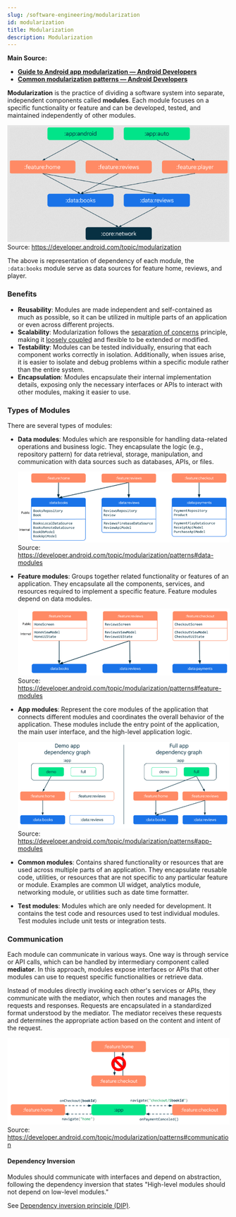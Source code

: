 ```yaml
---
slug: /software-engineering/modularization
id: modularization
title: Modularization
description: Modularization
---
```


**Main Source:**

- **[Guide to Android app modularization — Android Developers](https://developer.android.com/topic/modularization)**
- **[Common modularization patterns — Android Developers](https://developer.android.com/topic/modularization/patterns)**

**Modularization** is the practice of dividing a software system into separate, independent components called **modules**. Each module focuses on a specific functionality or feature and can be developed, tested, and maintained independently of other modules.

![Modularization graph](./modularization-graph.png)  
Source: https://developer.android.com/topic/modularization

The above is representation of dependency of each module, the `:data:books` module serve as data sources for feature home, reviews, and player.

### Benefits

- **Reusability**: Modules are made independent and self-contained as much as possible, so it can be utilized in multiple parts of an application or even across different projects.
- **Scalability**: Modularization follows the [separation of concerns](/software-engineering/software-principles#separation-of-concerns-soc) principle, making it [loosely coupled](/software-engineering/software-principles#coupling--cohesion) and flexible to be extended or modified.
- **Testability**: Modules can be tested individually, ensuring that each component works correctly in isolation. Additionally, when issues arise, it is easier to isolate and debug problems within a specific module rather than the entire system.
- **Encapsulation**: Modules encapsulate their internal implementation details, exposing only the necessary interfaces or APIs to interact with other modules, making it easier to use.

### Types of Modules

There are several types of modules:

- **Data modules**: Modules which are responsible for handling data-related operations and business logic. They encapsulate the logic (e.g., repository pattern) for data retrieval, storage, manipulation, and communication with data sources such as databases, APIs, or files.

  ![Data modules](./data-modules.png)  
   Source: https://developer.android.com/topic/modularization/patterns#data-modules

- **Feature modules**: Groups together related functionality or features of an application. They encapsulate all the components, services, and resources required to implement a specific feature. Feature modules depend on data modules.

  ![Feature modules](./feature-modules.png)  
   Source: https://developer.android.com/topic/modularization/patterns#feature-modules

- **App modules**: Represent the core modules of the application that connects different modules and coordinates the overall behavior of the application. These modules include the entry point of the application, the main user interface, and the high-level application logic.

  ![App modules](./app-modules.png)  
   Source: https://developer.android.com/topic/modularization/patterns#app-modules

- **Common modules**: Contains shared functionality or resources that are used across multiple parts of an application. They encapsulate reusable code, utilities, or resources that are not specific to any particular feature or module. Examples are common UI widget, analytics module, networking module, or utilities such as date time formatter.
- **Test modules**: Modules which are only needed for development. It contains the test code and resources used to test individual modules. Test modules include unit tests or integration tests.

### Communication

Each module can communicate in various ways. One way is through service or API calls, which can be handled by intermediary component called **mediator**. In this approach, modules expose interfaces or APIs that other modules can use to request specific functionalities or retrieve data.

Instead of modules directly invoking each other's services or APIs, they communicate with the mediator, which then routes and manages the requests and responses. Requests are encapsulated in a standardized format understood by the mediator. The mediator receives these requests and determines the appropriate action based on the content and intent of the request.

![Mediator pattern](./mediator.png)  
Source: https://developer.android.com/topic/modularization/patterns#communication

#### Dependency Inversion

Modules should communicate with interfaces and depend on abstraction, following the dependency inversion that states "High-level modules should not depend on low-level modules."

See [Dependency inversion principle (DIP)](/software-engineering/software-principles#dependency-inversion-principle-dip).
